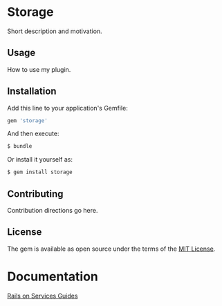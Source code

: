 # Storage
Short description and motivation.

## Usage
How to use my plugin.

## Installation
Add this line to your application's Gemfile:

```ruby
gem 'storage'
```

And then execute:
```bash
$ bundle
```

Or install it yourself as:
```bash
$ gem install storage
```

## Contributing
Contribution directions go here.

## License
The gem is available as open source under the terms of the [MIT License](https://opensource.org/licenses/MIT).

# Documentation
[Rails on Services Guides](https://guides.rails-on-services.org)
